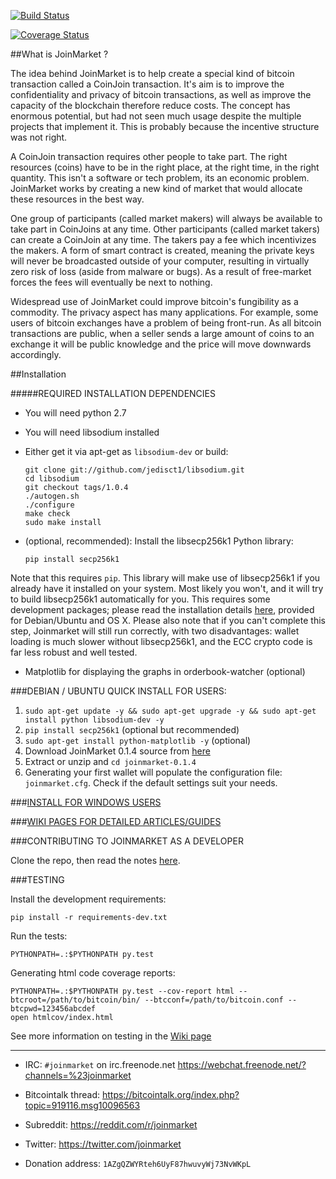 [![Build Status](https://travis-ci.org/JoinMarket-Org/joinmarket.svg?branch=develop)](https://travis-ci.org/JoinMarket-Org/joinmarket.svg?branch=develop)

[![Coverage Status](https://coveralls.io/repos/github/JoinMarket-Org/joinmarket/badge.svg?branch=develop)](https://coveralls.io/github/JoinMarket-Org/joinmarket?branch=develop)

##What is JoinMarket ?

The idea behind JoinMarket is to help create a special kind of bitcoin transaction called a CoinJoin transaction. It's aim is to improve the confidentiality and privacy of bitcoin transactions, as well as improve the capacity of the blockchain therefore reduce costs. The concept has enormous potential, but had not seen much usage despite the multiple projects that implement it. This is probably because the incentive structure was not right.

A CoinJoin transaction requires other people to take part. The right resources (coins) have to be in the right place, at the right time, in the right quantity. This isn't a software or tech problem, its an economic problem. JoinMarket works by creating a new kind of market that would allocate these resources in the best way.

One group of participants (called market makers) will always be available to take part in CoinJoins at any time. Other participants (called market takers) can create a CoinJoin at any time. The takers pay a fee which incentivizes the makers. A form of smart contract is created, meaning the private keys will never be broadcasted outside of your computer, resulting in virtually zero risk of loss (aside from malware or bugs). As a result of free-market forces the fees will eventually be next to nothing. 

Widespread use of JoinMarket could improve bitcoin's fungibility as a commodity. The privacy aspect has many applications. For example, some users of bitcoin exchanges have a problem of being front-run. As all bitcoin transactions are public, when a seller sends a large amount of coins to an exchange it will be public knowledge and the price will move downwards accordingly.

##Installation

#####REQUIRED INSTALLATION DEPENDENCIES

+ You will need python 2.7

+ You will need libsodium installed

 - Either get it via apt-get as `libsodium-dev` or build:

    ```
    git clone git://github.com/jedisct1/libsodium.git
    cd libsodium
    git checkout tags/1.0.4
    ./autogen.sh
    ./configure
    make check
    sudo make install
    ```
+ (optional, recommended): Install the libsecp256k1 Python library:

    ```
    pip install secp256k1
    ```

 Note that this requires `pip`. This library will make use of libsecp256k1 if you already have it installed on your system. Most likely you won't, and it will try to build libsecp256k1 automatically for you. This requires some development packages; please read the installation details [here](https://github.com/ludbb/secp256k1-py#installation), provided for Debian/Ubuntu and OS X. Please also note that if you can't complete this step, Joinmarket will still run correctly, with two disadvantages: wallet loading is much slower without libsecp256k1, and the ECC crypto code is far less robust and well tested.
+ Matplotlib for displaying the graphs in orderbook-watcher (optional)

###DEBIAN / UBUNTU QUICK INSTALL FOR USERS:

1. `sudo apt-get update -y && sudo apt-get upgrade -y && sudo apt-get install python libsodium-dev -y`
2. `pip install secp256k1` (optional but recommended)
2. `sudo apt-get install python-matplotlib -y` (optional)
3. Download JoinMarket 0.1.4 source from [here](https://github.com/joinmarket-org/joinmarket/releases/tag/v0.1.4)
4. Extract or unzip and `cd joinmarket-0.1.4`
4. Generating your first wallet will populate the configuration file: `joinmarket.cfg`.
   Check if the default settings suit your needs.

###[INSTALL FOR WINDOWS USERS](https://github.com/JoinMarket-Org/joinmarket/wiki/Installing-JoinMarket-on-Windows)

###[WIKI PAGES FOR DETAILED ARTICLES/GUIDES](https://github.com/joinmarket-org/joinmarket/wiki)

###CONTRIBUTING TO JOINMARKET AS A DEVELOPER

Clone the repo, then read the notes [here](./CONTRIBUTING.md).

###TESTING

Install the development requirements:

    pip install -r requirements-dev.txt

Run the tests:

    PYTHONPATH=.:$PYTHONPATH py.test

Generating html code coverage reports:

    PYTHONPATH=.:$PYTHONPATH py.test --cov-report html --btcroot=/path/to/bitcoin/bin/ --btcconf=/path/to/bitcoin.conf --btcpwd=123456abcdef
    open htmlcov/index.html

See more information on testing in the [Wiki page](https://github.com/JoinMarket-Org/joinmarket/wiki/Testing)

---

+ IRC: `#joinmarket` on irc.freenode.net https://webchat.freenode.net/?channels=%23joinmarket

+ Bitcointalk thread: https://bitcointalk.org/index.php?topic=919116.msg10096563

+ Subreddit: https://reddit.com/r/joinmarket

+ Twitter: https://twitter.com/joinmarket

+ Donation address: `1AZgQZWYRteh6UyF87hwuvyWj73NvWKpL`

